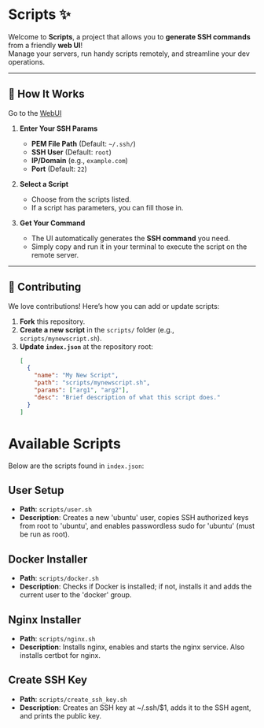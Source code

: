 # Scripts ✨

Welcome to **Scripts**, a project that allows you to **generate SSH commands** from a friendly **web UI**!  
Manage your servers, run handy scripts remotely, and streamline your dev operations.

---

## 🚀 How It Works

Go to the [WebUI](https://rohittp.com/scripts/)

1. **Enter Your SSH Params**  
     - **PEM File Path** (Default: `~/.ssh/`)
     - **SSH User** (Default: `root`)
     - **IP/Domain** (e.g., `example.com`)
     - **Port** (Default: `22`)  

2. **Select a Script**  
   - Choose from the scripts listed.  
   - If a script has parameters, you can fill those in.  

3. **Get Your Command**  
   - The UI automatically generates the **SSH command** you need.  
   - Simply copy and run it in your terminal to execute the script on the remote server.

---

## 🤝 Contributing

We love contributions! Here’s how you can add or update scripts:

1. **Fork** this repository.  
2. **Create a new script** in the `scripts/` folder (e.g., `scripts/mynewscript.sh`).  
3. **Update `index.json`** at the repository root:
   ```json
   [
     {
       "name": "My New Script",
       "path": "scripts/mynewscript.sh",
       "params": ["arg1", "arg2"],
       "desc": "Brief description of what this script does."
     }
   ]

# Available Scripts

Below are the scripts found in `index.json`:

## User Setup
- **Path**: `scripts/user.sh`
- **Description**: Creates a new 'ubuntu' user, copies SSH authorized keys from root to 'ubuntu', and enables passwordless sudo for 'ubuntu' (must be run as root).

## Docker Installer
- **Path**: `scripts/docker.sh`
- **Description**: Checks if Docker is installed; if not, installs it and adds the current user to the 'docker' group.

## Nginx Installer
- **Path**: `scripts/nginx.sh`
- **Description**: Installs nginx, enables and starts the nginx service. Also installs certbot for nginx.

## Create SSH Key
- **Path**: `scripts/create_ssh_key.sh`
- **Description**: Creates an SSH key at ~/.ssh/$1, adds it to the SSH agent, and prints the public key.

